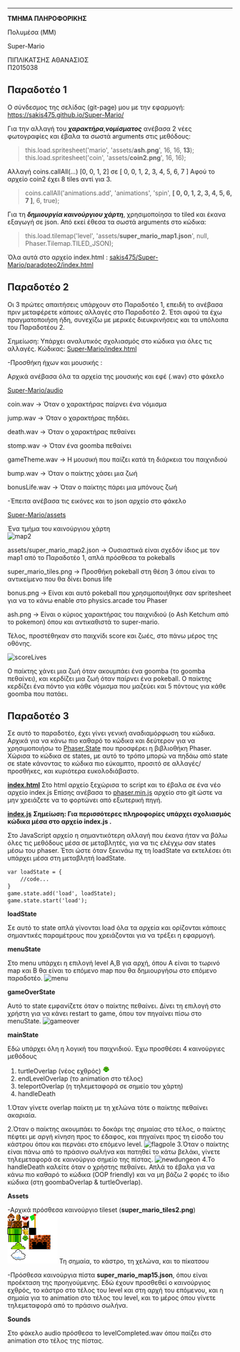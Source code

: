 ----------------------

**ΤΜΗΜΑ ΠΛΗΡΟΦΟΡΙΚΗΣ**


Πολυμέσα (MM)

Super-Mario

ΠΙΠΛΙΚΑΤΣΗΣ ΑΘΑΝΑΣΙΟΣ	
Π2015038

## Παραδοτέο 1

Ο σύνδεσμος της σελίδας (git-page) μου με την εφαρμογή:
https://sakis475.github.io/Super-Mario/

Για την αλλαγή του ***χαρακτήρα***,***νομίσματος*** ανέβασα 2 νέες φωτογραφίες
και έβαλα τα σωστά arguments στις μεθόδους:

> this.load.spritesheet('mario', 'assets/**ash.png**', 16, 16, **13**);
> this.load.spritesheet('coin', 'assets/**coin2.png**', 16, 16);


Αλλαγή coins.callAll(...) [0, 0, 1, 2] σε [ 0, 0, 1, 2, 3, 4, 5, 6, 7 ]
Αφού το αρχείο coin2 έχει 8 tiles αντί για 3. 

> coins.callAll('animations.add', 'animations', 'spin',
> 					**[ 0, 0, 1, 2, 3, 4, 5, 6, 7 ]**, 6, true);

					
Για τη ***δημιουργία καινούργιου χάρτη***, χρησιμοποίησα το tiled 
και έκανα εξαγωγή σε json. Από εκεί έθεσα τα σωστά arguments στο κώδικα:
> this.load.tilemap('level', 'assets/**super_mario_map1.json**', null,
> 					Phaser.Tilemap.TILED_JSON);


Όλα  αυτά στο αρχείο index.html : 
[sakis475/Super-Mario/paradoteo2/index.html](https://github.com/sakis475/Super-Mario/blob/paradoteo1/index.html)


## Παραδοτέο 2

Οι 3 πρώτες απαιτήσεις υπάρχουν στο Παραδοτέο 1, επειδή το ανέβασα πριν μεταφέρετε κάποιες αλλαγές στο Παραδοτέο 2. Έτσι αφού τα έχω πραγματοποιήση ήδη, συνεχίζω με μερικές διευκρινήσεις και τα υπόλοιπα του Παραδοτέου 2.

Σημείωση: Yπάρχει αναλυτικός σχολιασμός στο κώδικα για όλες τις αλλαγές.
Κώδικας: [Super-Mario/index.html](https://github.com/sakis475/Super-Mario/blob/paradoteo2/index.html)

-Προσθήκη ήχων και μουσικής :

Αρχικά ανέβασα όλα τα αρχεία της μουσικής και εφέ (.wav) στο φάκελο 

[Super-Mario/audio](https://github.com/sakis475/Super-Mario/tree/paradoteo2/audio)

coin.wav -> Όταν ο χαρακτήρας παίρνει ένα νόμισμα

jump.wav -> Όταν ο χαρακτήρας πηδάει.

death.wav -> Όταν ο χαρακτήρας πεθαίνει

stomp.wav -> Όταν ένα goomba πεθαίνει

gameTheme.wav -> Η μουσική που παίζει κατά τη διάρκεια του παιχνιδιού

bump.wav -> Όταν ο παίκτης χάσει μια ζωή

bonusLife.wav -> Όταν ο παίκτης πάρει μια μπόνους ζωή



-Έπειτα ανέβασα τις εικόνες και το json αρχείο στο φάκελο 

[Super-Mario/assets](https://github.com/sakis475/Super-Mario/tree/paradoteo2/assets)

Ένα τμήμα του καινούργιου χάρτη  
![map2](https://raw.githubusercontent.com/sakis475/mm/paradoteo2/projects/2015038/map_scr.png)

assets/super_mario_map2.json -> Ουσιαστικά είναι σχεδόν ίδιος με τον map1 από το Παραδοτέο 1, απλά πρόσθεσα τα pokeballs

super_mario_tiles.png -> Προσθήκη pokeball στη θέση 3 όπου είναι το αντικείμενο που θα δίνει bonus life

bonus.png -> Είναι και αυτό pokeball που χρησιμοποιήθηκε σαν spritesheet για να το κάνω enable στο physics.arcade του Phaser

ash.png -> Είναι ο κύριος χαρακτήρας του παιχνιδιού (ο Ash Ketchum από το pokemon) όπου και αντικαθιστά το super-mario.

Τέλος, προστέθηκαν στο παιχνίδι score και ζωές, στο πάνω μέρος της οθόνης.

![scoreLives](https://raw.githubusercontent.com/sakis475/mm/paradoteo2/projects/2015038/ScoreLives.png)

Ο παίκτης χάνει μια ζωή όταν ακουμπάει ένα goomba (το goomba πεθαίνει), και κερδίζει μια ζωή όταν παίρνει ένα pokeball.
Ο παίκτης κερδίζει ένα πόντο για κάθε νόμισμα που μαζεύει και 5 πόντους για κάθε goomba που πατάει.


## Παραδοτέο 3

Σε αυτό το παραδοτέο, έχει γίνει γενική αναδιαμόρφωση του κώδικα. Αρχικά για να κάνω πιο καθαρό το κώδικα και δεύτερον για να χρησιμοποιήσω το [Phaser.State](https://phaser.io/docs/2.4.4/Phaser.State.html) που προσφέρει η βιβλιοθήκη Phaser. Χώρισα το κώδικα σε states, με αυτό το τρόπο μπορώ να πηδάω από state σε state κάνοντας το κώδικα πιο εύκαμπτο, προσιτό σε αλλαγές/προσθήκες, και κυριότερα ευκολοδιάβαστο. 

[**index.html**](https://github.com/sakis475/Super-Mario/blob/paradoteo3/index.html)
Στο html αρχείο ξεχώρισα το script και το έβαλα σε ένα νέο αρχείο index.js
Επίσης ανέβασα το [phaser.min.js](https://github.com/sakis475/Super-Mario/blob/paradoteo3/phaser.min.js) αρχείο στο git ώστε να μην χρειάζετε να το φορτώνει από εξωτερική πηγή.

 [**index.js**](https://github.com/sakis475/Super-Mario/blob/paradoteo3/index.js) 
**Σημείωση: Για περισσότερες πληροφορίες υπάρχει σχολιασμός κώδικα μέσα στο αρχείο index.js .**
 
 Στο JavaScript αρχείο η σημαντικότερη αλλαγή  που έκανα ήταν να βάλω όλες τις μεθόδους μέσα σε μεταβλητές, για να τις ελέγχω σαν states μέσω του phaser. Έτσι ώστε όταν ξεκινάω πχ τη loadState να εκτελέσει ότι υπάρχει μέσα στη μεταβλητή loadState. 

    var loadState = {
        //code...
    }
    game.state.add('load', loadState);
    game.state.start('load');

**loadState** 

Σε αυτό το state απλά γίνονται load όλα τα αρχεία και ορίζονται κάποιες σημαντικές παραμέτρους που χρειάζονται για να τρέξει η εφαρμογή.  

**menuState**

Στο menu υπάρχει η επιλογή level Α,Β για αρχή, όπου Α είναι το τωρινό map και Β θα είναι το επόμενο map που θα δημιουργήσω στο επόμενο παραδοτέο.
![menu](https://raw.githubusercontent.com/sakis475/mm/paradoteo3/projects/2015038/menu.png)

**gameOverState**

Αυτό το state εμφανίζετε όταν ο παίκτης πεθαίνει. Δίνει τη επιλογή στο χρήστη για να κάνει restart το game, όπου τον πηγαίνει πίσω στο menuState.
![gameover](https://github.com/sakis475/mm/blob/paradoteo3/projects/2015038/gameover.png?raw=true)

**mainState**

Εδώ υπάρχει όλη η λογική του παιχνιδιού. Έχω προσθέσει 4 καινούργιες μεθόδους

 1. turtleOverlap (νέος εχθρός) ![turtle](https://raw.githubusercontent.com/sakis475/Super-Mario/paradoteo3/assets/turtle.png)
 2. endLevelOverlap (το animation στο τέλος)
 3. teleportOverlap (η τηλεμεταφορά σε σημείο του χάρτη)
 4. handleDeath  
 
 
1.Όταν γίνετε overlap παίκτη με τη χελώνα τότε ο παίκτης πεθαίνει ακαριαία.
 
2.Όταν ο παίκτης ακουμπάει το δοκάρι της σημαίας στο τέλος, ο παίκτης πέφτει με αργή κίνηση προς το έδαφος, και πηγαίνει προς τη είσοδο του κάστρου όπου και περνάει στο επόμενο level.
![flagpole](https://raw.githubusercontent.com/sakis475/mm/paradoteo3/projects/2015038/flagpole.png)
3.Όταν ο παίκτης είναι πάνω από το πράσινο σωλήνα και πατηθεί το κάτω βελάκι, γίνετε τηλεμεταφορά σε καινούργιο σημείο της πίστας.
![newdungeon](https://raw.githubusercontent.com/sakis475/mm/paradoteo3/projects/2015038/newdungeon.png)
4.Το handleDeath καλείτε όταν ο χρήστης πεθαίνει. Απλά το έβαλα για να κάνω πιο καθαρό το κώδικα (OOP friendly) και να μη βάζω 2 φορές το ίδιο κώδικα (στη goombaOverlap & turtleOverlap).

**Assets**

-Αρχικά πρόσθεσα καινούργιο tileset (**super_mario_tiles2.png**)
![tileSet](https://github.com/sakis475/Super-Mario/blob/paradoteo3/assets/super_mario_tiles2.png?raw=true)
Τη σημαία, το κάστρο, τη χελώνα, και το πίκατσου

-Πρόσθεσα καινούργια πίστα **super_mario_map15.json**, όπου είναι προέκταση της προηγούμενης. Εδώ έχουν προσθεθεί o καινούργιος εχθρός, το κάστρο στο τέλος του level και στη αρχή του επόμενου, και η σημαία για το animation στο τέλος του level, και το μέρος όπου γίνετε τηλεμεταφορά από το πράσινο σωλήνα. 

**Sounds**

Στο φάκελο audio πρόσθεσα το levelCompleted.wav όπου παίζει στο animation στο τέλος της πίστας.

 

